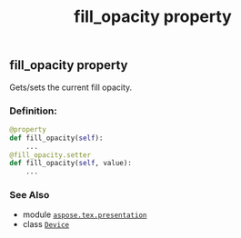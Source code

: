 ﻿---
title: fill_opacity property
second_title: Aspose.TeX for Python via .NET API References
description: 
type: docs
weight: 190
url: /python-net/aspose.tex.presentation/device/fill_opacity/
is_root: false
---

## fill_opacity property


Gets/sets the current fill opacity.
### Definition:
```python
@property
def fill_opacity(self):
    ...
@fill_opacity.setter
def fill_opacity(self, value):
    ...
```

### See Also
* module [`aspose.tex.presentation`](../../)
* class [`Device`](/tex/python-net/aspose.tex.presentation/device)

